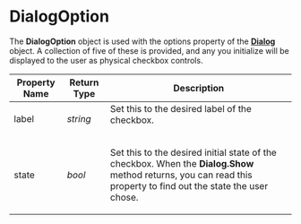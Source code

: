 # DialogOption

The **DialogOption** object is used with the options property of the **[Dialog](dialog.md)** object. A collection of five of these is provided, and any you initialize will be displayed to the user as physical checkbox controls.

<table>
<thead><tr><th>
Property Name</th><th>
Return Type</th><th>
Description
</th></tr></thead><tbody><tr><td>
label</td><td>

*string*</td><td>
Set this to the desired label of the checkbox.
</td></tr><tr><td>
state</td><td>

*bool*</td><td>

Set this to the desired initial state of the checkbox. When the **Dialog.Show** method returns, you can read this property to find out the state the user chose.
</td></tr></tbody>
</table>

